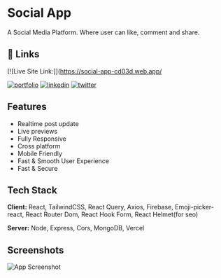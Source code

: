 
# Social App

A Social Media Platform. Where user can like, comment and share. 


## 🔗 Links

[![Live Site Link:]](https://social-app-cd03d.web.app/

[![portfolio](https://img.shields.io/badge/my_portfolio-000?style=for-the-badge&logo=ko-fi&logoColor=white)](https://tamjid.netlify.app/)
[![linkedin](https://img.shields.io/badge/linkedin-0A66C2?style=for-the-badge&logo=linkedin&logoColor=white)](https://www.linkedin.com/)
[![twitter](https://img.shields.io/badge/twitter-1DA1F2?style=for-the-badge&logo=twitter&logoColor=white)](https://twitter.com/)


## Features

- Realtime post update
- Live previews
- Fully Responsive
- Cross platform
- Mobile Friendly
- Fast & Smooth User Experience
- Fast & Secure


## Tech Stack

**Client:** React, TailwindCSS, React Query, Axios, Firebase, Emoji-picker-react, React Router Dom, React Hook Form, React Helmet(for seo)

**Server:** Node, Express, Cors, MongoDB, Vercel


## Screenshots

![App Screenshot](https://i.ibb.co/8PmkZbB/social-app.png)

